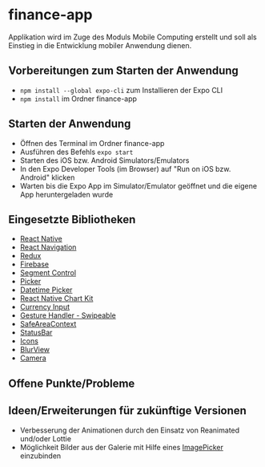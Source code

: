 # finance-app

Applikation wird im Zuge des Moduls Mobile Computing erstellt und soll als Einstieg in die Entwicklung mobiler Anwendung dienen.

## Vorbereitungen zum Starten der Anwendung

- `npm install --global expo-cli` zum Installieren der Expo CLI
- `npm install` im Ordner finance-app

## Starten der Anwendung

- Öffnen des Terminal im Ordner finance-app
- Ausführen des Befehls `expo start`
- Starten des iOS bzw. Android Simulators/Emulators
- In den Expo Developer Tools (im Browser) auf "Run on iOS bzw. Android" klicken
- Warten bis die Expo App im Simulator/Emulator geöffnet und die eigene App heruntergeladen wurde

## Eingesetzte Bibliotheken

- [React Native](https://reactnative.dev/docs/components-and-apis)
- [React Navigation](https://reactnavigation.org/docs/getting-started)
- [Redux](https://redux.js.org/api/api-reference)
- [Firebase](https://firebase.google.com/docs/reference/js)
- [Segment Control](https://github.com/react-native-segmented-control/segmented-control)
- [Picker](https://github.com/react-native-picker/picker)
- [Datetime Picker](https://github.com/react-native-datetimepicker/datetimepicker)
- [React Native Chart Kit](https://github.com/indiespirit/react-native…)
- [Currency Input](https://github.com/CaioQuirinoMedeiros/react-native-currency-input)
- [Gesture Handler - Swipeable](https://docs.swmansion.com/react-native-gesture-handler/docs/api/components/swipeable)
- [SafeAreaContext](https://docs.expo.io/versions/v40.0.0/sdk/safe-area-context/)
- [StatusBar](https://docs.expo.io/versions/v40.0.0/sdk/status-bar/#statusbarstyle)
- [Icons](https://docs.expo.io/guides/icons/)
- [BlurView](https://docs.expo.io/versions/v40.0.0/sdk/blur-view/)
- [Camera](https://docs.expo.io/versions/latest/sdk/camera/)

## Offene Punkte/Probleme

## Ideen/Erweiterungen für zukünftige Versionen
- Verbesserung der Animationen durch den Einsatz von Reanimated und/oder Lottie
- Möglichkeit Bilder aus der Galerie mit Hilfe eines [ImagePicker](https://docs.expo.io/versions/v40.0.0/sdk/imagepicker/) einzubinden
